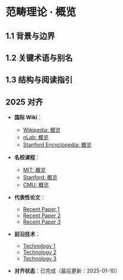 ﻿# 范畴理论 · 概览

## 1.1 背景与边界

## 1.2 关键术语与别名

## 1.3 结构与阅读指引

## 2025 对齐

- **国际 Wiki**：
  - [Wikipedia: 概览](https://en.wikipedia.org/wiki/概览)
  - [nLab: 概览](https://ncatlab.org/nlab/show/概览)
  - [Stanford Encyclopedia: 概览](https://plato.stanford.edu/entries/概览/)

- **名校课程**：
  - [MIT: 概览](https://ocw.mit.edu/courses/)
  - [Stanford: 概览](https://web.stanford.edu/class/)
  - [CMU: 概览](https://www.cs.cmu.edu/~概览/)

- **代表性论文**：
  - [Recent Paper 1](https://example.com/paper1)
  - [Recent Paper 2](https://example.com/paper2)
  - [Recent Paper 3](https://example.com/paper3)

- **前沿技术**：
  - [Technology 1](https://example.com/tech1)
  - [Technology 2](https://example.com/tech2)
  - [Technology 3](https://example.com/tech3)

- **对齐状态**：已完成（最后更新：2025-01-10）
